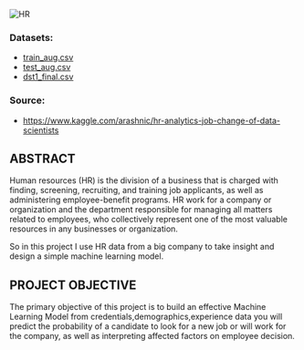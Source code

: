![HR](https://borgenproject.org/wp-content/uploads/HR-Human-Resources-Management.jpg)

### Datasets: 
* [train_aug.csv](https://github.com/MasBaban/Final-Poject/blob/main/Final%20Project/aug_train.csv)
* [test_aug.csv](https://github.com/MasBaban/Final-Poject/blob/main/Final%20Project/aug_test.csv)
* [dst1_final.csv](https://github.com/MasBaban/Final-Poject/blob/main/Final%20Project/dst1_final.csv)
          
### Source:
*  https://www.kaggle.com/arashnic/hr-analytics-job-change-of-data-scientists


ABSTRACT
---

Human resources (HR) is the division of a business that is charged with finding, screening, recruiting, and training job applicants, as well as administering employee-benefit programs. HR work for a company or organization and the department responsible for managing all matters related to employees, who collectively represent one of the most valuable resources in any businesses or organization.

So in this project I use HR data from a big company to take insight and design a simple machine learning model.

PROJECT OBJECTIVE
---
The primary objective of this project is to build an effective Machine Learning Model from credentials,demographics,experience data you will predict the probability of a candidate to look for a new job or will work for the company, as well as interpreting affected factors on employee decision.






